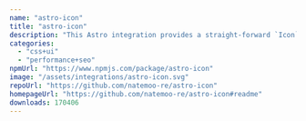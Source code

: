 ```yaml
---
name: "astro-icon"
title: "astro-icon"
description: "This Astro integration provides a straight-forward `Icon` component for Astro."
categories:
  - "css+ui"
  - "performance+seo"
npmUrl: "https://www.npmjs.com/package/astro-icon"
image: "/assets/integrations/astro-icon.svg"
repoUrl: "https://github.com/natemoo-re/astro-icon"
homepageUrl: "https://github.com/natemoo-re/astro-icon#readme"
downloads: 170406
---
```

